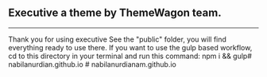 ## Executive a theme by ThemeWagon team.
---
Thank you for using executive See the "public" folder, you will find everything ready to use there. If you want to use the gulp based workflow, cd to this directory in your terminal and run this command: npm i && gulp#   n a b i l a n u r d i a n . g i t h u b . i o  
 #   n a b i l a n u r d i a n a m . g i t h u b . i o  
 